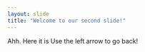 ```yaml
---
layout: slide
title: "Welcome to our second slide!"
---
```

Ahh. Here it is
Use the left arrow to go back!

